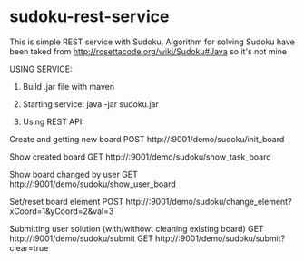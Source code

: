 # sudoku-rest-service
This is simple REST service with Sudoku. Algorithm for solving Sudoku have been taked from http://rosettacode.org/wiki/Sudoku#Java so it's not mine

USING SERVICE:

1) Build .jar file with maven

2) Starting service:
java -jar sudoku.jar

3) Using REST API:

Create and getting new board
POST http://<hostname>:9001/demo/sudoku/init_board

Show created board 
GET http://<hostname>:9001/demo/sudoku/show_task_board

Show board changed by user
GET http://<hostname>:9001/demo/sudoku/show_user_board

Set/reset board element
POST http://<hostname>:9001/demo/sudoku/change_element?xCoord=1&yCoord=2&val=3

Submitting user solution (with/withowt cleaning existing board)
GET http://<hostname>:9001/demo/sudoku/submit
GET http://<hostname>:9001/demo/sudoku/submit?clear=true
